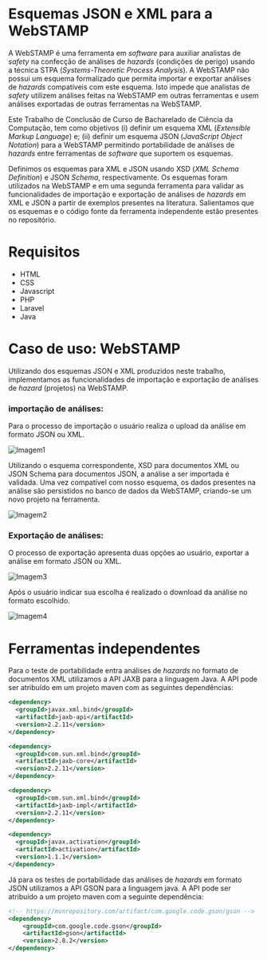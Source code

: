 # Esquemas JSON e XML para a WebSTAMP

A WebSTAMP é uma ferramenta em *software* para auxiliar analistas de *safety* na confecção de análises de *hazards* (condições de perigo) usando a técnica STPA (*Systems-Theoretic Process Analysis*). A WebSTAMP não possui um esquema formalizado que permita importar e exportar análises de *hazards* compatíveis com este esquema. Isto impede que analistas de *safety* utilizem análises feitas na WebSTAMP em outras ferramentas e usem análises exportadas de outras ferramentas na WebSTAMP.

Este Trabalho de Conclusão de Curso de Bacharelado de Ciência da Computação, tem como objetivos (i) definir um esquema XML (*Extensible Markup Language*) e; (ii) definir um esquema JSON (*JavaScript Object Notation*) para a WebSTAMP permitindo portabilidade de análises de *hazards* entre ferramentas de *software* que suportem os esquemas.

Definimos os esquemas para XML e JSON usando XSD (*XML Schema Definition*) e JSON *Schema*,  respectivamente. Os esquemas foram utilizados na WebSTAMP e em uma segunda ferramenta para validar as funcionalidades de importação e exportação de análises de *hazards* em XML e JSON a partir de exemplos presentes na literatura. Salientamos que os esquemas e o código fonte da ferramenta independente estão presentes no repositório.



# Requisitos

- HTML
- CSS
- Javascript
- PHP
- Laravel
- Java



# Caso de uso: WebSTAMP

Utilizando dos esquemas JSON e XML produzidos neste trabalho, implementamos as funcionalidades de importação e exportação de análises de *hazard* (projetos) na WebSTAMP. 

### importação de análises:

Para o processo de importação o usuário realiza o upload da análise em formato JSON ou XML.

![Imagem1](https://user-images.githubusercontent.com/71770334/162837342-e9566bdc-0ceb-4b44-97d2-258aced76348.PNG)

Utilizando o esquema correspondente, XSD para documentos XML ou JSON Schema para documentos JSON, a análise a ser importada é validada. Uma vez compatível com nosso esquema, os dados presentes na análise são persistidos no banco de dados da WebSTAMP, criando-se um novo projeto na ferramenta.

![Imagem2](https://user-images.githubusercontent.com/71770334/162837492-18f3c438-ccad-4803-822c-c45969a71eab.PNG)

### Exportação de análises:

O processo de exportação apresenta duas opções ao usuário, exportar a análise em formato JSON ou XML.

![Imagem3](https://user-images.githubusercontent.com/71770334/162837599-5cf3c8a9-b39d-4e45-9c77-8260793e9331.png)

Após o usuário indicar sua escolha é realizado o download da análise no formato escolhido.

![Imagem4](https://user-images.githubusercontent.com/71770334/162837691-05a0246d-c35d-498a-9ef1-348ec5fd1113.PNG)

# Ferramentas independentes 

Para o teste de portabilidade entra análises de *hazards* no formato de documentos XML utilizamos a API JAXB para a linguagem Java. A API pode ser atribuído em um projeto maven com as seguintes dependências:

```xml
<dependency>
  <groupId>javax.xml.bind</groupId>
  <artifactId>jaxb-api</artifactId>
  <version>2.2.11</version>
</dependency>

<dependency>
  <groupId>com.sun.xml.bind</groupId>
  <artifactId>jaxb-core</artifactId>
  <version>2.2.11</version>
</dependency>

<dependency>
  <groupId>com.sun.xml.bind</groupId>
  <artifactId>jaxb-impl</artifactId>
  <version>2.2.11</version>
</dependency>

<dependency>
  <groupId>javax.activation</groupId>
  <artifactId>activation</artifactId>
  <version>1.1.1</version>
</dependency>
```

Já para os testes de portabilidade das análises de *hazards* em formato JSON utilizamos a API GSON para a linguagem java. A API pode ser atribuído a um projeto maven com a seguinte dependência:

```xml
<!-- https://mvnrepository.com/artifact/com.google.code.gson/gson -->
<dependency>
    <groupId>com.google.code.gson</groupId>
    <artifactId>gson</artifactId>
    <version>2.8.2</version>
</dependency>

```

 
